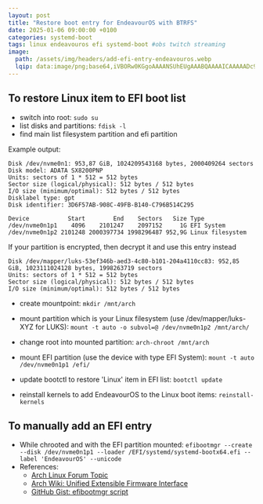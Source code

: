 ```yaml
---
layout: post
title: "Restore boot entry for EndeavourOS with BTRFS"
date: 2025-01-06 09:00:00 +0100
categories: systemd-boot
tags: linux endeavouros efi systemd-boot #obs twitch streaming
image:
  path: /assets/img/headers/add-efi-entry-endeavouros.webp
  lqip: data:image/png;base64,iVBORw0KGgoAAAANSUhEUgAAABQAAAAICAAAAADc9oAxAAAAs0lEQVQIHQGoAFf/AAAAAAAAAAAAAAAAAAAAAAAAAAAAAAAAAAAAAAAAAAAAAAAAAAAAAAAAAQAAAAdNEuUA/gYE+wIGD+yy/QAAAQAAAAANEwj++//+AAX+9PL5AAAAAwAAAAD8CAT7+/oA/fv++fQAAAAAAwAAAAD//v3w+vz/9f779f4AAAAAAAAAAAAAAAAAAAAAAAAAAAAAAAAAAAAAAAAAAAEAAQEBAAEBAAAAAAAAfzoiqi0aHrcAAAAASUVORK5CYII=
---
```


## To restore Linux item to EFI boot list
- switch into root: `sudo su`
- list disks and partitions: `fdisk -l`
- find main list filesystem partition and efi partition

Example output:
```
Disk /dev/nvme0n1: 953,87 GiB, 1024209543168 bytes, 2000409264 sectors
Disk model: ADATA SX8200PNP                         
Units: sectors of 1 * 512 = 512 bytes
Sector size (logical/physical): 512 bytes / 512 bytes
I/O size (minimum/optimal): 512 bytes / 512 bytes
Disklabel type: gpt
Disk identifier: 3D6F57AB-908C-49FB-B140-C796B514C295

Device           Start        End    Sectors   Size Type
/dev/nvme0n1p1    4096    2101247    2097152     1G EFI System
/dev/nvme0n1p2 2101248 2000397734 1998296487 952,9G Linux filesystem
```
If your partition is encrypted, then decrypt it and use this entry instead
```
Disk /dev/mapper/luks-53ef346b-aed3-4c80-b101-204a4110cc83: 952,85 GiB, 1023111024128 bytes, 1998263719 sectors
Units: sectors of 1 * 512 = 512 bytes
Sector size (logical/physical): 512 bytes / 512 bytes
I/O size (minimum/optimal): 512 bytes / 512 bytes
```
- create mountpoint: `mkdir /mnt/arch`
- mount partition which is your Linux filesystem (use /dev/mapper/luks-XYZ for LUKS): `mount -t auto -o subvol=@ /dev/nvme0n1p2 /mnt/arch/`
  <!-- (source: https://forum.endeavouros.com/t/chroot-into-a-btrfs-uefi-system-from-live-media/15986/3) -->

- change root into mounted partition: `arch-chroot /mnt/arch`
- mount EFI partition (use the device with type EFI System): `mount -t auto /dev/nvme0n1p1 /efi/`
- update bootctl to restore 'Linux' item in EFI list: `bootctl update`
- reinstall kernels to add EndeavourOS to the Linux boot items: `reinstall-kernels`

## To manually add an EFI entry
- While chrooted and with the EFI partition mounted: `efibootmgr --create --disk /dev/nvme0n1p1 --loader /EFI/systemd/systemd-bootx64.efi --label 'EndeavourOS' --unicode`
- References:
  - [Arch Linux Forum Topic](https://bbs.archlinux.org/viewtopic.php?id=263608)
  - [Arch Wiki: Unified Extensible Firmware Interface](https://wiki.archlinux.org/title/Unified_Extensible_Firmware_Interface#efibootmgr)
  - [GitHub Gist: efibootmgr script](https://gist.github.com/andreibosco/b4f32090472f00c63c88149f11c2259a)
